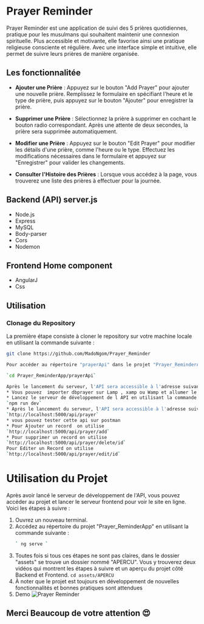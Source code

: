 # Prayer Reminder

Prayer Reminder est une application de suivi des 5 prières quotidiennes, pratique pour les musulmans qui souhaitent maintenir une connexion spirituelle. Plus accessible et motivante, elle favorise ainsi une pratique religieuse consciente et régulière. Avec une interface simple et intuitive, elle permet de suivre leurs prières de manière organisée.

## Les fonctionnalitée

- **Ajouter une Prière** : Appuyez sur le bouton "Add Prayer" pour ajouter une nouvelle prière. Remplissez le formulaire en spécifiant l'heure et le type de prière, puis appuyez sur le bouton "Ajouter" pour enregistrer la prière.

- **Supprimer une Prière** : Sélectionnez la prière à supprimer en cochant le bouton radio correspondant. Après une attente de deux secondes, la prière sera supprimée automatiquement.

- **Modifier une Prière** : Appuyez sur le bouton "Edit Prayer" pour modifier les détails d'une prière, comme l'heure ou le type. Effectuez les modifications nécessaires dans le formulaire et appuyez sur "Enregistrer" pour valider les changements.

- **Consulter l'Histoire des Prières** : Lorsque vous accédez à la page, vous trouverez une liste des prières à effectuer pour la journée.

## Backend (API) server.js

- Node.js
- Express
- MySQL
- Body-parser
- Cors
- Nodemon

## Frontend Home component

- AngularJ
- Css

## Utilisation

### Clonage du Repository

La première étape consiste à cloner le repository sur votre machine locale en utilisant la commande suivante :

```bash
git clone https://github.com/MadoNgom/Prayer_Reminder

Pour accéder au répertoire "prayerApi" dans le projet "Prayer_ReminderApp", vous pouvez utiliser la commande suivante :

`cd Prayer_ReminderApp/prayerApi`

Après le lancement du serveur, l'API sera accessible à l'adresse suivante :
* Vous pouvez  importer dbprayer sur Lamp , xamp ou Wamp et allumer le serveur
* Lancez le serveur de développement de l API en utilisant la commande suivante :
`npm run dev`
* Après le lancement du serveur, l'API sera accessible à l'adresse suivante :
`http://localhost:5000/api/prayer`
* vous pouvez tester cette api sur postman
* Pour Ajouter un record  on utilise
`http://localhost:5000/api/prayer/add`
* Pour supprimer un record on utilise
`http://localhost:5000/api/prayer/delete/id`
Pour Editer un Record on utilise
`http://localhost:5000/api/prayer/edit/id`
```

# Utilisation du Projet

Après avoir lancé le serveur de développement de l'API, vous pouvez accéder au projet et lancer le serveur frontend pour voir le site en ligne. Voici les étapes à suivre :

1. Ouvrez un nouveau terminal.
2. Accédez au répertoire du projet "Prayer_ReminderApp" en utilisant la commande suivante :
   ```bash
   ` ng serve `
   ```
3. Toutes fois si tous ces étapes ne sont pas claires, dans le dossier "assets" se trouve un dossier nommé "APERCU". Vous y trouverez deux vidéos qui montrent les étapes à suivre et un aperçu du projet côté Backend et Frontend.
   `cd assets/APERCU`
4. À noter que le projet est toujours en développement de nouvelles fonctionnalités et bonnes pratiques sont attendues
5. Demo
   ![Prayer Reminder](../Prayer_ReminderApp/src/assets/DEMO.png)

## Merci Beaucoup de votre attention 😍
